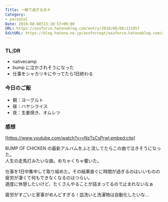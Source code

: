 ```yaml
---
Title: 一瞬で過ぎる日々
Category:
- personal
Date: 2019-08-08T23:10:57+09:00
URL: https://asuforce.hatenablog.com/entry/2019/08/08/231057
EditURL: https://blog.hatena.ne.jp/asuforcegt/asuforce.hatenablog.com/atom/entry/26006613390153999
---
```


### TL;DR

- nativecamp
- bump に泣かされそうになった
- 仕事をシャカリキにやってたら1日終わる

### 今日のご飯
- 朝：ヨーグルト
- 昼：ハヤシライス
- 夜：生姜焼き、オムレツ

### 感想

[https://www.youtube.com/watch?v=vNzTsCsPrwI:embed:cite]

BUMP OF CHICKEN の最新アルバムをふと流してたらこの曲で泣きそうになった。  
人生の走馬灯みたいな曲。めちゃくちゃ響いた。

仕事を1日中集中して取り組めた。その結果直ぐに時間が過ぎるのはいいものの疲労が凄くて何もできなくなるのはつらい。  
適度に休憩したいけど、たくさんやることが詰まってるので止まれないなぁ

疲労がすごいと家事がめんどすぎる！皿洗いと洗濯物は自動化したいな...
